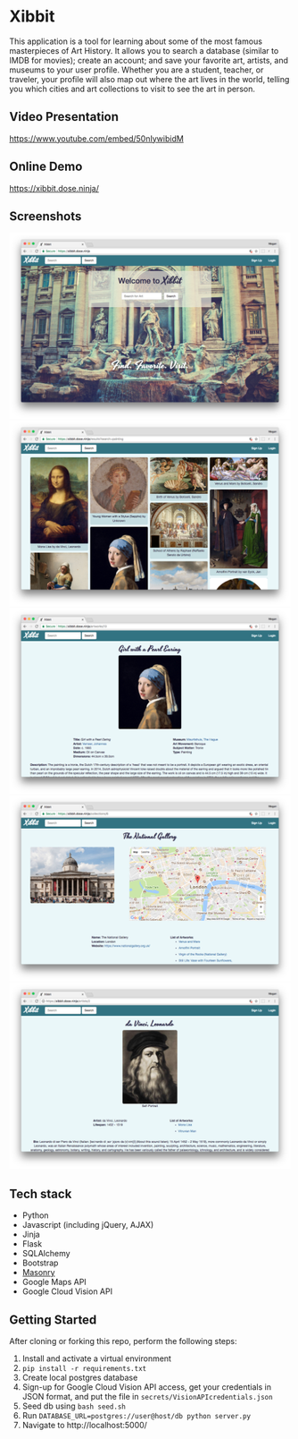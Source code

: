 # Xibbit

This application is a tool for learning about some of the most famous masterpieces of Art History. It allows you to search a database (similar to IMDB for movies); create an account; and save your favorite art, artists, and museums to your user profile.
Whether you are a student, teacher, or traveler, your profile will also map out where the art lives in the world, telling you which cities and art collections to visit to see the art in person.

## Video Presentation

https://www.youtube.com/embed/50nIywibidM

## Online Demo

https://xibbit.dose.ninja/

## Screenshots

![Homepage](screenshot-1.png "Homepage")
![Search Results](screenshot-2.png "Search Results")
![Artwork Details](screenshot-3.png "Artwork Details")
![Museum Locations and Details](screenshot-4.png "Museum Locations and Details")
![Artist Details](screenshot-5.png "Artist Details")

## Tech stack

* Python
* Javascript (including jQuery, AJAX)
* Jinja
* Flask
* SQLAlchemy
* Bootstrap
* [Masonry](https://github.com/desandro/masonry
  )
* Google Maps API
* Google Cloud Vision API


## Getting Started

After cloning or forking this repo, perform the following steps:

1. Install and activate a virtual environment
1. `pip install -r requirements.txt`
1. Create local postgres database
1. Sign-up for Google Cloud Vision API access, get your credentials in JSON format,
and put the file in `secrets/VisionAPIcredentials.json`
1. Seed db using `bash seed.sh`
1. Run `DATABASE_URL=postgres://user@host/db python server.py`
1. Navigate to http://localhost:5000/
